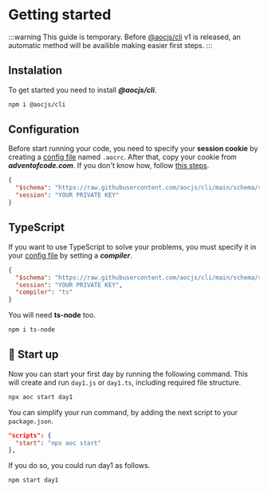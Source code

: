 # Getting started

:::warning
This guide is temporary. Before [@aocjs/cli](https://github.com/aocjs/cli) v1 is released, an automatic method will be availible making easier first steps.
:::


## Instalation

To get started you need to install ***@aocjs/cli***.

```sh
npm i @aocjs/cli
```


## Configuration

Before start running your code, you need to specify your **session cookie** by creating a [config file](/config/) named `.aocrc`. After that, copy your cookie from ***adventofcode.com***. If you don't know how, follow [this steps](/guide/data/#how-to-retrieve-your-cookie).

```json
{
  "$schema": "https://raw.githubusercontent.com/aocjs/cli/main/schema/schema.json",
  "session": "YOUR PRIVATE KEY"
}
```


## TypeScript

If you want to use TypeScript to solve your problems, you must specify it in your [config file](/config/) by setting a ***compiler***.

```json
{
  "$schema": "https://raw.githubusercontent.com/aocjs/cli/main/schema/schema.json",
  "session": "YOUR PRIVATE KEY",
  "compiler": "ts"
}
```

You will need **ts-node** too.

```sh
npm i ts-node
```


## 🚀 Start up

Now you can start your first day by running the following command. This will create and run `day1.js` or `day1.ts`, including required file structure.

```sh
npx aoc start day1
```

You can simplify your run command, by adding the next script to your `package.json`.

```json
"scripts": {
  "start": "npx aoc start"
},
```

If you do so, you could run day1 as follows.

```sh
npm start day1
```
